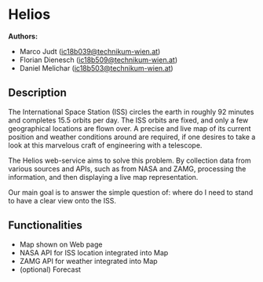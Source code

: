 # Helios

**Authors:**

- Marco Judt (ic18b039@technikum-wien.at)
- Florian Dienesch (ic18b509@technikum-wien.at)
- Daniel Melichar (ic18b503@technikum-wien.at)


## Description
The International Space Station (ISS) circles the earth in roughly 92 minutes and
completes 15.5 orbits per day. The ISS orbits are fixed, and only a few 
geographical locations are flown over. A precise and live map of its current
position and weather conditions around are required, if one desires to take 
a look at this marvelous craft of engineering with a telescope.

The Helios web-service aims to solve this problem. By collection data from 
various sources and APIs, such as from NASA and ZAMG, processing the information,
and then displaying a live map representation.

Our main goal is to answer the simple question of: where do I need to stand to 
have a clear view onto the ISS.

## Functionalities

- Map shown on Web page
- NASA API for ISS location integrated into Map
- ZAMG API for weather integrated into Map
- (optional) Forecast
